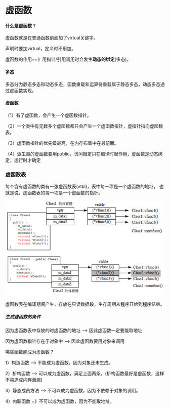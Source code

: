 # 虚函数

#### 什么是虚函数？

虚函数就是在普通函数前面加了virtual关键字。

声明时要加virtual，定义时不用加。

虚函数的作用==》用指针/引用调用时会发生**动态的绑定**(多态)。

#### 多态

多态分为静态多态和动态多态，函数重载和运算符重载属于静态多态，动态多态通过虚函数实现。

#### 虚函数

（1）有了虚函数，会产生一个虚函数指针。

（2）一个类中有无数多个虚函数都只会产生一个虚函数指针，虚指针指向虚函数表。

（3）虚函数指针的优先级最高，在内存布局中在最前面。

（4）派生类的虚函数要用public，访问限定只在编译时起作用，虚函数是动态绑定，运行时才确定

### 虚函数表

每个含有虚函数的类有一张虚函数表(vtbl)，表中每一项是一个虚函数的地址， 也就是说，虚函数表的每一项是一个虚函数的指针。

![img](../photo/2012051517210395.jpg)   ![img](../photo/2012051517212164.jpg)

虚函数表在编译期间产生，存放在只读数据段，生存周期从程序开始到程序结束。

##### 生成虚函数的条件

因为虚函数表中存放的时虚函数的地址 -->  因此虚函数一定要能取地址

因为虚函数指针存在于对象中  -->  因此虚函数要用对象来调用

哪些函数能成为虚函数？

1）构造函数      --> 不能成为虚函数，因为对象还未生成。

2）析构函数      --> 可以成为虚函数，满足上面两条。(析构函数最好是虚函数，这样不易造成内存泄漏)

3）静态成员方法   --> 不可以成为虚函数，因为不依赖于对象的调用。

4）内联函数       =》不可以成为虚函数，因为不能取地址。
